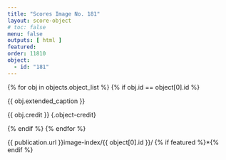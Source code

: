 ```yaml
---
title: "Scores Image No. 181"
layout: score-object
# toc: false
menu: false
outputs: [ html ]
featured: 
order: 11810
object:
  - id: "181"
---
```


{% for obj in objects.object_list %}
{% if obj.id == object[0].id %}

{{ obj.extended_caption }}

{{ obj.credit }} {.object-credit}

{% endif %}
{% endfor %}

<div class="object-credit object-url is-print-only">

{{ publication.url }}image-index/{{ object[0].id }}/ {% if featured %}*{% endif %}

</div>
